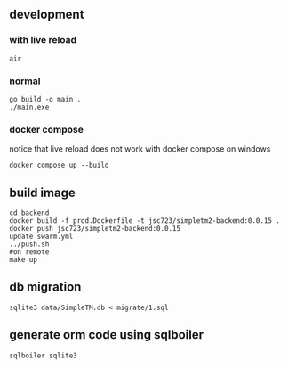 ## development

### with live reload

```
air
```

### normal

```
go build -o main .
./main.exe
```

### docker compose

notice that live reload does not work with docker compose on windows

```
docker compose up --build
```

## build image

```
cd backend
docker build -f prod.Dockerfile -t jsc723/simpletm2-backend:0.0.15 .
docker push jsc723/simpletm2-backend:0.0.15
update swarm.yml
../push.sh
#on remote
make up
```

## db migration

```
sqlite3 data/SimpleTM.db < migrate/1.sql
```

## generate orm code using sqlboiler

```
sqlboiler sqlite3
```
